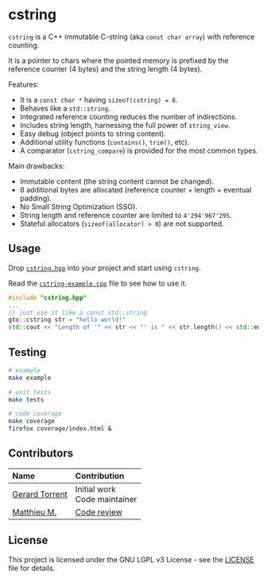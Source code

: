 # cstring

`cstring` is a C++ immutable C-string (aka `const char array`) with reference counting.

It is a pointer to chars where the pointed memory is prefixed by the reference counter
(4 bytes) and the string length (4 bytes).

Features:

* It is a `const char *` having `sizeof(cstring) = 8`.
* Behaves like a `std::string`.
* Integrated reference counting reduces the number of indirections.
* Includes string length, harnessing the full power of `string_view`.
* Easy debug (object points to string content).
* Additional utility functions (`contains()`, `trim()`, etc).
* A comparator (`cstring_compare`) is provided for the most common types.

Main drawbacks:

* Immutable content (the string content cannot be changed).
* 8 additional bytes are allocated (reference counter + length + eventual padding).
* No Small String Optimization (SSO).
* String length and reference counter are limited to `4'294'967'295`.
* Stateful allocators (`sizeof(allocator) > 0`) are not supported.

## Usage

Drop [`cstring.hpp`](cstring.hpp) into your project and start using `cstring`.

Read the [`cstring-example.cpp`](cstring-example.cpp) file to see how to use it.

```c++
#include "cstring.hpp"
...
// just use it like a const std::string
gto::cstring str = "hello world!"
std::cout << "Length of '" << str << "' is " << str.length() << std::endl;
```

## Testing

```bash
# example
make example

# unit tests
make tests

# code coverage
make coverage
firefox coverage/index.html &
```

## Contributors

| Name | Contribution |
|:-----|:-------------|
| [Gerard Torrent](https://github.com/torrentg/) | Initial work<br/>Code maintainer|
| [Matthieu M.](https://codereview.stackexchange.com/users/8999/matthieu-m) | [Code review](https://codereview.stackexchange.com/questions/281365/an-immutable-c-string-with-ref-counting) |

## License

This project is licensed under the GNU LGPL v3 License - see the [LICENSE](LICENSE) file for details.
